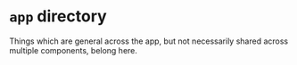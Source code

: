 # `app` directory

Things which are general across the app, but not necessarily shared across multiple components, belong here.

